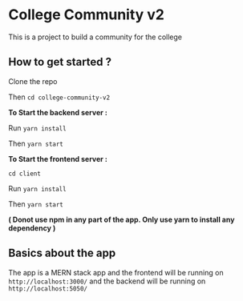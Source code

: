 # College Community v2

This is a project to build a community for the college

## How to get started ?

Clone the repo 

Then ```cd college-community-v2 ```


**To Start the backend server :**

Run ```yarn install```

Then ```yarn start```

**To Start the frontend server :**

```cd client```

Run ```yarn install```

Then ```yarn start```

**( Donot use npm in any part of the app. Only use yarn to install any dependency )**

## Basics about the app 

The app is a MERN stack app and the frontend will be running on ``` http://localhost:3000/ ``` and the backend will be running on ```http://localhost:5050/ ```
